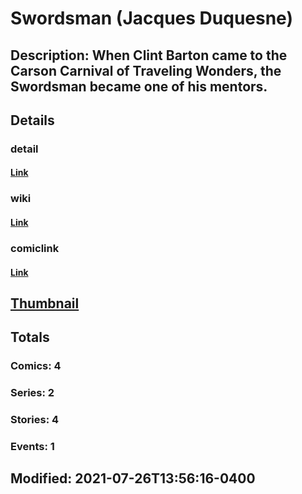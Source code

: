 # Swordsman (Jacques Duquesne)
## Description: When Clint Barton came to the Carson Carnival of Traveling Wonders, the Swordsman became one of his mentors.
## Details
### detail
#### [Link](http://marvel.com/characters/2276/swordsman?utm_campaign=apiRef&utm_source=225578a89fc76f3d20fbffda5d17a88d)
### wiki
#### [Link](http://marvel.com/universe/Swordsman_%28Jacques_Duquesne%29?utm_campaign=apiRef&utm_source=225578a89fc76f3d20fbffda5d17a88d)
### comiclink
#### [Link](http://marvel.com/comics/characters/1010982/swordsman_jacques_duquesne?utm_campaign=apiRef&utm_source=225578a89fc76f3d20fbffda5d17a88d)
## [Thumbnail](http://i.annihil.us/u/prod/marvel/i/mg/b/40/image_not_available.jpg)
## Totals
### Comics: 4
### Series: 2
### Stories: 4
### Events: 1
## Modified: 2021-07-26T13:56:16-0400